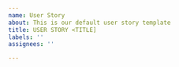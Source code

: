```yaml
---
name: User Story
about: This is our default user story template
title: USER STORY <TITLE]
labels: ''
assignees: ''

---
```



